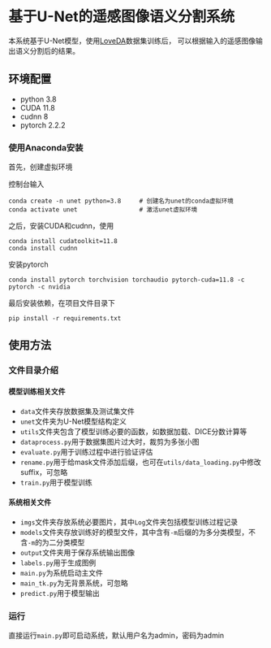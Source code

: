 # 基于U-Net的遥感图像语义分割系统
本系统基于U-Net模型，使用[LoveDA](https://arxiv.org/abs/2110.08733)数据集训练后，
可以根据输入的遥感图像输出语义分割后的结果。

## 环境配置
- python 3.8
- CUDA 11.8
- cudnn 8
- pytorch 2.2.2

### 使用Anaconda安装
首先，创建虚拟环境

控制台输入
```
conda create -n unet python=3.8     # 创建名为unet的conda虚拟环境
conda activate unet                 # 激活unet虚拟环境
```
之后，安装CUDA和cudnn，使用
```
conda install cudatoolkit=11.8
conda install cudnn
```
安装pytorch
```
conda install pytorch torchvision torchaudio pytorch-cuda=11.8 -c pytorch -c nvidia
```
最后安装依赖，在项目文件目录下
```
pip install -r requirements.txt
```

## 使用方法
### 文件目录介绍
#### 模型训练相关文件
- `data`文件夹存放数据集及测试集文件
- `unet`文件夹为U-Net模型结构定义
- `utils`文件夹包含了模型训练必要的函数，如数据加载、DICE分数计算等
- `dataprocess.py`用于数据集图片过大时，裁剪为多张小图
- `evaluate.py`用于训练过程中进行验证评估
- `rename.py`用于给mask文件添加后缀，也可在`utils/data_loading.py`中修改suffix，可忽略
- `train.py`用于模型训练

#### 系统相关文件
- `imgs`文件夹存放系统必要图片，其中`Log`文件夹包括模型训练过程记录
- `models`文件夹存放训练好的模型文件，其中含有`-m`后缀的为多分类模型，不含`-m`的为二分类模型
- `output`文件夹用于保存系统输出图像
- `labels.py`用于生成图例
- `main.py`为系统启动主文件
- `main_tk.py`为无背景系统，可忽略
- `predict.py`用于模型输出

### 运行
直接运行`main.py`即可启动系统，默认用户名为admin，密码为admin